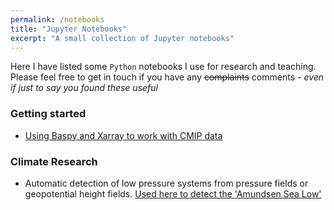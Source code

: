 ```yaml
---
permalink: /notebooks
title: "Jupyter Notebooks"
excerpt: "A small collection of Jupyter notebooks"
---
```


Here I have listed some `Python` notebooks I use for research and teaching. Please feel free to get in touch if you have any ~~complaints~~ comments - _even if just to say you found these useful_

### Getting started
* [Using Baspy and Xarray to work with CMIP data](/notebooks/xarray_examples) 

### Climate Research
* Automatic detection of low pressure systems from pressure fields or geopotential height fields. [Used here to detect the 'Amundsen Sea Low'](/notebooks/asl_detection)

